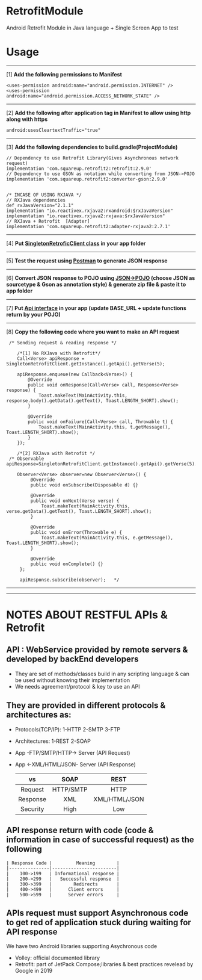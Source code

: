 # RetrofitModule
Android Retrofit Module in Java language + Single Screen App to test

# **Usage** 
***
[1] **Add the following permissions to Manifest** 

    <uses-permission android:name="android.permission.INTERNET" />
    <uses-permission android:name="android.permission.ACCESS_NETWORK_STATE" />
***
[2] **Add the following after application tag in Manifest to allow using http along with https**
    
    android:usesCleartextTraffic="true"
***
[3] **Add the following dependencies to build.gradle(ProjectModule)** 

    // Dependency to use Retrofit Library(Gives Asynchronous network request)
    implementation 'com.squareup.retrofit2:retrofit:2.9.0'
    // Dependency to use GSON as notation while converting from JSON->POJO
    implementation 'com.squareup.retrofit2:converter-gson:2.9.0'
    
    
    /* INCASE OF USING RXJAVA */
    // RXJava dependencies
    def rxJavaVersion="2.1.1"
    implementation "io.reactivex.rxjava2:rxandroid:$rxJavaVersion"
    implementation "io.reactivex.rxjava2:rxjava:$rxJavaVersion"
    // RXJava + Retrofit  [Adapter]
    implementation 'com.squareup.retrofit2:adapter-rxjava2:2.7.1'
    
***
[4] **Put [SingletonRetroficClient class](https://github.com/mossssama/RetrofitModule/blob/main/RetrofitModule/app/src/main/java/com/example/retrofitmodule/API/SingletonRetrofitClient.java) in your app folder**
***
[5] **Test the request using [Postman](https://dark-station-716019.postman.co/workspace/OsOs~420c5ec5-8edf-4eed-8fc2-928256fb3f30/request/create?requestId=fed947dc-2c8f-4779-9bde-4d492f8292ce) to generate JSON response**
***
[6] **Convert JSON response to POJO using [JSON->POJO](https://www.jsonschema2pojo.org/) (choose JSON as sourcetype & Gson as annotation style) & generate zip file & paste it to app folder**
***
[7] **Put [Api interface](https://github.com/mossssama/RetrofitModule/blob/main/RetrofitModule/app/src/main/java/com/example/retrofitmodule/API/Api.java) in your app (update BASE_URL + update functions return by your POJO)**
***
[8] **Copy the following code where you want to make an API request**
 
     /* Sending request & reading response */

        /*[1] No RXJava with Retrofit*/
        Call<Verse> apiResponse = SingletonRetrofitClient.getInstance().getApi().getVerse(5);

        apiResponse.enqueue(new Callback<Verse>() {
            @Override
            public void onResponse(Call<Verse> call, Response<Verse> response) {
                Toast.makeText(MainActivity.this, response.body().getData().getText(), Toast.LENGTH_SHORT).show();
            }

            @Override
            public void onFailure(Call<Verse> call, Throwable t) {
                Toast.makeText(MainActivity.this, t.getMessage(), Toast.LENGTH_SHORT).show();
            }
        });

        /*[2] RXJava with Retrofit */
     /* Observable apiResponse=SingletonRetrofitClient.getInstance().getApi().getVerse(5).subscribeOn(Schedulers.io()).observeOn(AndroidSchedulers.mainThread());
    
        Observer<Verse> observer=new Observer<Verse>() {
             @Override
             public void onSubscribe(Disposable d) {}
    
             @Override
             public void onNext(Verse verse) {
                 Toast.makeText(MainActivity.this, verse.getData().getText(), Toast.LENGTH_SHORT).show();
             }
      
             @Override
             public void onError(Throwable e) {
                 Toast.makeText(MainActivity.this, e.getMessage(), Toast.LENGTH_SHORT).show();
             }
      
             @Override
             public void onComplete() {}
         };
      
         apiResponse.subscribe(observer);   */
***
***
# NOTES ABOUT RESTFUL APIs & Retrofit

## API : WebService provided by remote servers & developed by backEnd developers ##
- They are set of methods/classes build in any scripting language & can be used without knowing their implementation
- We needs agreement/protocol & key to use an API
## They are provided in different protocols & architectures as: ##
- Protocols(TCP/IP): 1-HTTP 2-SMTP 3-FTP
- Architectures: 1-REST 2-SOAP
- App -FTP/SMTP/HTTP-> Server (API Request)
- App <-XML/HTML/JSON- Server (API Response)

    |    vs    |    SOAP   |      REST     |
    |:--------:|:---------:|:-------------:|
    |  Request | HTTP/SMTP |      HTTP     |
    | Response |    XML    | XML/HTML/JSON |
    | Security |    High   |      Low      |
## API response return with code (code & information in case of successful request) as the following ##

    | Response Code |         Meaning        |
    |---------------|------------------------|
    |    100->199   | Informational response |
    |    200->299   |   Successful response  |
    |    300->399   |        Redirects       |
    |    400->499   |      Client errors     |
    |    500->599   |      Server errors     |
## APIs request must support Asynchronous code to get red of application stuck during waiting for API response ##
We have two Android libraries supporting Asychronous code
- Volley: official documented library
- Retrofit: part of JetPack Compose;libraries & best practices revelead by Google in 2019




